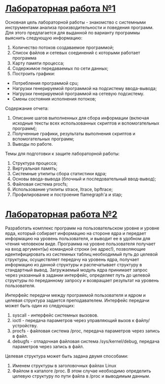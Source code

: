<h1><a href = "">Лабораторная работа №1</a></h1>
Основная цель лабораторной работы - знакомство с системными инструментами анализа производительности и поведения программ. Для этого предлагается для выданной по варианту программы выяснить следующую информацию:
<ol>
  <li> Количество потоков создаваемое программой;</li>
  <li>Список файлов и сетевых соединений с которыми работает программа</li>
 <li>Карту памяти процесса;</li>
<li>Содержимое передаваемых по сети данных;</li>
<li>Построить графики:</li>
  </ol>
  <ul>
<li>Потребления программой cpu;</li>
<li>Нагрузки генерируемой программой на подсистему ввода-вывода;</li>
<li>Нагрузки генерируемой программой на сетевую подсистему.</li>
<li>Смены состояния исполнения потоков;</li>
  </ul>
Содержание отчета:
<ol>
<li>Описание шагов выполненных для сбора информации (включая исходные тексты всех использованных скриптов и вспомогательных программ);</li>
  <li>Полученные графики, результаты выполнения скриптов и вспомогательных программ;</li>
  <li>Выводы по работе.</li>
  </ol>
Темы для подготовки к защите лабораторной работы:
<ol>
<li>Структура процесса;</li>
<li>Виртуальная память;</li>
<li>Системные утилиты сбора статистики ядра;</li>
<li>Основы ввода-вывода (блочный и последовательный ввод-вывод);</li>
<li>Файловая система procfs;</li>
<li>Использование утилиты strace, ltrace, bpftrace;</li>
<li>Профилирование и построение flamegraph'а и stap;</li>
</ol>

<h1><a href = "https://github.com/Rvze/os/tree/main/debugfs">Лабораторная работа №2</a></h1>
Разработать комплекс программ на пользовательском уровне и уровне ярда, который собирает информацию на стороне ядра и передает информацию на уровень пользователя, и выводит ее в удобном для чтения человеком виде. Программа на уровне пользователя получает на вход аргумент(ы) командной строки (не адрес!), позволяющие идентифицировать из системных таблиц необходимый путь до целевой структуры, осуществляет передачу на уровень ядра, получает информацию из данной структуры и распечатывает структуру в стандартный вывод. Загружаемый модуль ядра принимает запрос через указанный в задании интерфейс, определяет путь до целевой структуры по переданному запросу и возвращает результат на уровень пользователя.

Интерфейс передачи между программой пользователя и ядром и целевая структура задается преподавателем. Интерфейс передачи может быть один из следующих:

<ol>
  <li>syscall - интерфейс системных вызовов.</li>
  <li>ioctl - передача параметров через управляющий вызов к файлу/устройству.</li>
<li>procfs - файловая система /proc, передача параметров через запись в файл.</li>
<li>debugfs - отладочная файловая система /sys/kernel/debug, передача параметров через запись в файл.</li>
  </ol>
Целевая структура может быть задана двумя способами:
<ol>
  <li>Именем структуры в заголовочных файлах Linux</li>
<li>Файлом в каталоге /proc. В этом случае необходимо определить целевую структуру по пути файла в /proc и выводимым данным.</li>
  </ol>
